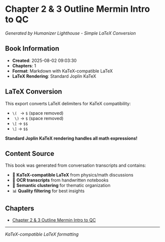 # Chapter 2 & 3 Outline Mermin Intro to QC

*Generated by Humanizer Lighthouse - Simple LaTeX Conversion*

## Book Information

- **Created**: 2025-08-02 09:03:30
- **Chapters**: 1
- **Format**: Markdown with KaTeX-compatible LaTeX
- **LaTeX Rendering**: Standard Joplin KaTeX

## LaTeX Conversion

This export converts LaTeX delimiters for KaTeX compatibility:
- `\( ` → `$` (space removed)
- ` \)` → `$` (space removed)
- `\[` → `$$`
- `\]` → `$$`

**Standard Joplin KaTeX rendering handles all math expressions!**

## Content Source

This book was generated from conversation transcripts and contains:
- 📝 **KaTeX-compatible LaTeX** from physics/math discussions
- 🧠 **OCR transcripts** from handwritten notebooks
- 🎯 **Semantic clustering** for thematic organization
- 📊 **Quality filtering** for best insights

## Chapters

- [Chapter 2 & 3 Outline Mermin Intro to QC](./01_Chapter_2_&_3_Outline_Mermin_Intro_to_QC.md)

---
*KaTeX-compatible LaTeX formatting*